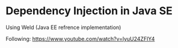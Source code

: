 # Dependency Injection in Java SE

Using Weld (Java EE refrence implementation)

Following: https://www.youtube.com/watch?v=lyuU24ZFlY4